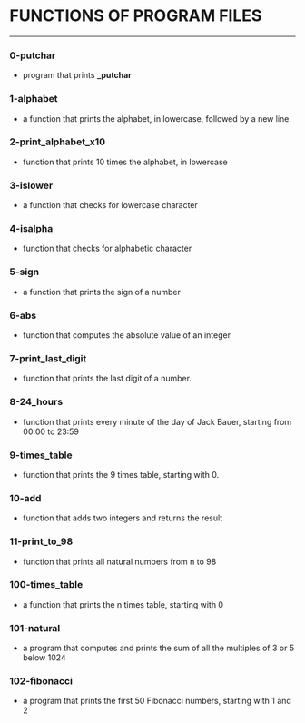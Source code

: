 
# FUNCTIONS OF PROGRAM FILES
---

### 0-putchar
- program that prints **_putchar**

### 1-alphabet
- a function that prints the alphabet, in lowercase, followed by a new line.

### 2-print_alphabet_x10
- function that prints 10 times the alphabet, in lowercase

### 3-islower
- a function that checks for lowercase character

### 4-isalpha
- function that checks for alphabetic character

### 5-sign
- a function that prints the sign of a number

### 6-abs
- function that computes the absolute value of an integer

### 7-print_last_digit
- function that prints the last digit of a number.

### 8-24_hours
- function that prints every minute of the day of Jack Bauer, starting from 00:00 to 23:59

### 9-times_table
- function that prints the 9 times table, starting with 0.

### 10-add
- function that adds two integers and returns the result

### 11-print_to_98
- function that prints all natural numbers from n to 98

### 100-times_table
- a function that prints the n times table, starting with 0

### 101-natural
- a program that computes and prints the sum of all the multiples of 3 or 5 below 1024

### 102-fibonacci
- a program that prints the first 50 Fibonacci numbers, starting with 1 and 2
